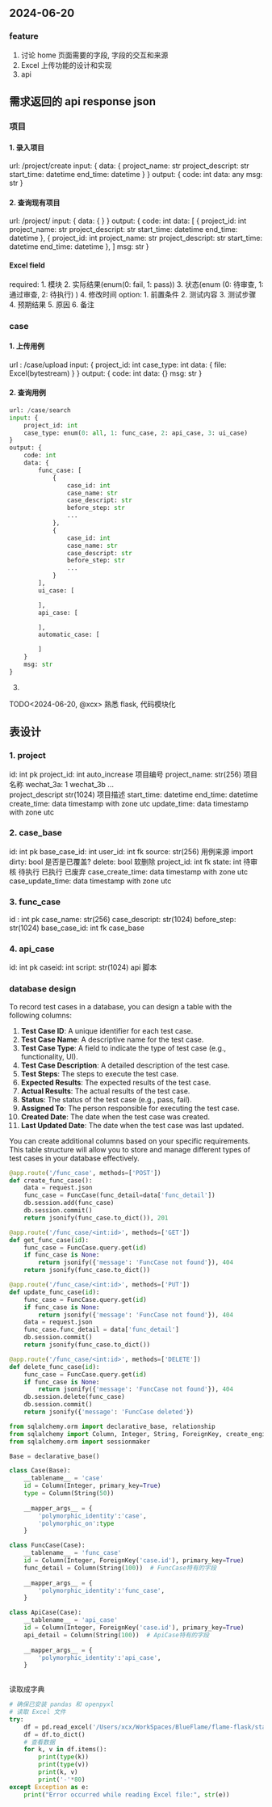 ## 2024-06-20

###  feature

1. 讨论 home 页面需要的字段, 字段的交互和来源
2. Excel 上传功能的设计和实现
3. api 


## 需求返回的 api response json

### 项目
#### 1. 录入项目
url: /project/create
input:  {
	data: {
		project_name: str
		project_descript: str
		start_time: datetime
		end_time: datetime
	}
}
output:  {
	code: int
	data: any
	msg: str
}

#### 2. 查询现有项目
url: /project/
input:  {
	data: {
	}
}
output: {
	code: int
	data: [
		{
			project_id: int
			project_name: str
			project_descript: str
			start_time: datetime
			end_time: datetime
		}, 
		{
			project_id: int
			project_name: str
			project_descript: str
			start_time: datetime
			end_time: datetime
		}, 
	]
	msg: str
} 

#### Excel field
required:
	1.  模块
	2.  实际结果(enum(0: fail, 1: pass))
	3.  状态(enum (0: 待审查, 1: 通过审查, 2: 待执行) )
	4.  修改时间
option:
	1.  前置条件
	2.  测试内容
	3.  测试步骤
	4.  预期结果
	5.  原因
	6.  备注


### case 

#### 1. 上传用例
url : /case/upload
input: {
	project_id: int
	case_type: int
	data: {
		file: Excel(bytestream)
		<!-- user_id: int(from token) -->
	}
}
output: {
	code: int
	data: {}
	msg: str
} 

#### 2. 查询用例

```python
url: /case/search
input: {
	project_id: int
	case_type: enum(0: all, 1: func_case, 2: api_case, 3: ui_case)
}
output: {
	code: int
	data: {
		func_case: [
			{
				case_id: int
				case_name: str
				case_descript: str
				before_step: str
				...
			}, 
			{
				case_id: int
				case_name: str
				case_descript: str
				before_step: str
				...
			}			 
		], 
		ui_case: [

	 	], 
		api_case: [

	 	], 
		automatic_case: [

	 	]
	}
	msg: str
} 
```

3. 



TODO<2024-06-20, @xcx>  熟悉 flask, 代码模块化 


##  表设计

### 1. project
id: int pk
project_id: int   auto_increase  项目编号
project_name: str(256)   项目名称   wechat_3a: 1     wechat_3b   ...	
project_descript str(1024)   项目描述
start_time: datetime
end_time: datetime
create_time: data timestamp with zone utc 
update_time: data timestamp with zone utc

### 2. case_base
id: int pk
base_case_id: int 
user_id: int fk
source: str(256)  用例来源 import
dirty: bool  是否是已覆盖?
delete: bool  软删除
project_id: int fk
state: int 待审核  待执行  已执行 已废弃 
case_create_time: data timestamp with zone utc 
case_update_time: data timestamp with zone utc

### 3. func_case
id : int pk
case_name: str(256)
case_descript: str(1024)
before_step: str(1024)
base_case_id: int fk case_base


### 4. api_case
id: int pk
caseid: int 
script: str(1024)  api 脚本




### database design

To record test cases in a database, you can design a table with the following columns:

1. **Test Case ID**: A unique identifier for each test case.
2. **Test Case Name**: A descriptive name for the test case.
3. **Test Case Type**: A field to indicate the type of test case (e.g., functionality, UI).
4. **Test Case Description**: A detailed description of the test case.
5. **Test Steps**: The steps to execute the test case.
6. **Expected Results**: The expected results of the test case.
7. **Actual Results**: The actual results of the test case.
8. **Status**: The status of the test case (e.g., pass, fail).
9. **Assigned To**: The person responsible for executing the test case.
10. **Created Date**: The date when the test case was created.
11. **Last Updated Date**: The date when the test case was last updated.

You can create additional columns based on your specific requirements. This table structure will allow you to store and manage different types of test cases in your database effectively.


```python
@app.route('/func_case', methods=['POST'])
def create_func_case():
	data = request.json
	func_case = FuncCase(func_detail=data['func_detail'])
	db.session.add(func_case)
	db.session.commit()
	return jsonify(func_case.to_dict()), 201

@app.route('/func_case/<int:id>', methods=['GET'])
def get_func_case(id):
	func_case = FuncCase.query.get(id)
	if func_case is None:
		return jsonify({'message': 'FuncCase not found'}), 404
	return jsonify(func_case.to_dict())

@app.route('/func_case/<int:id>', methods=['PUT'])
def update_func_case(id):
	func_case = FuncCase.query.get(id)
	if func_case is None:
		return jsonify({'message': 'FuncCase not found'}), 404
	data = request.json
	func_case.func_detail = data['func_detail']
	db.session.commit()
	return jsonify(func_case.to_dict())

@app.route('/func_case/<int:id>', methods=['DELETE'])
def delete_func_case(id):
	func_case = FuncCase.query.get(id)
	if func_case is None:
		return jsonify({'message': 'FuncCase not found'}), 404
	db.session.delete(func_case)
	db.session.commit()
	return jsonify({'message': 'FuncCase deleted'})
```
 
 
 
```python
from sqlalchemy.orm import declarative_base, relationship
from sqlalchemy import Column, Integer, String, ForeignKey, create_engine
from sqlalchemy.orm import sessionmaker

Base = declarative_base()

class Case(Base):
	__tablename__ = 'case'
	id = Column(Integer, primary_key=True)
	type = Column(String(50))
	
	__mapper_args__ = {
		'polymorphic_identity':'case',
		'polymorphic_on':type
	}

class FuncCase(Case):
	__tablename__ = 'func_case'
	id = Column(Integer, ForeignKey('case.id'), primary_key=True)
	func_detail = Column(String(100))  # FuncCase特有的字段
	
	__mapper_args__ = {
		'polymorphic_identity':'func_case',
	}

class ApiCase(Case):
	__tablename__ = 'api_case'
	id = Column(Integer, ForeignKey('case.id'), primary_key=True)
	api_detail = Column(String(100))  # ApiCase特有的字段
	
	__mapper_args__ = {
		'polymorphic_identity':'api_case',
	}
	
```

读取成字典
```python
# 确保已安装 pandas 和 openpyxl
# 读取 Excel 文件
try:
    df = pd.read_excel('/Users/xcx/WorkSpaces/BlueFlame/flame-flask/static/func_case_template.xlsx', engine='openpyxl')
    df = df.to_dict()
    # 查看数据
    for k, v in df.items():
        print(type(k))
        print(type(v))
        print(k, v)
        print('-'*80)
except Exception as e:
    print("Error occurred while reading Excel file:", str(e))
```
